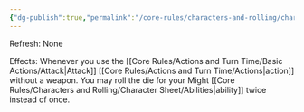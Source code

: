 ```yaml
---
{"dg-publish":true,"permalink":"/core-rules/characters-and-rolling/character-sheet/skills-and-flaws/skill-list/might/rank-3/brawling/"}
---
```


Refresh: None

Effects:
Whenever you use the [[Core Rules/Actions and Turn Time/Basic Actions/Attack\|Attack]] [[Core Rules/Actions and Turn Time/Actions\|action]] without a weapon. You may roll the die for your Might [[Core Rules/Characters and Rolling/Character Sheet/Abilities\|ability]] twice instead of once.